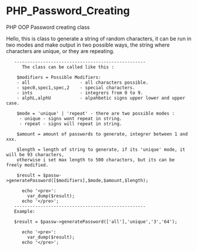 # PHP_Password_Creating
PHP OOP Password creating class

  Hello, this is class to generate a string of random characters,
  it can be run in two modes and make output in two possible ways,
  the string where characters are unique, or they are repeating.

       --------------------------------------------------
          The class can be called like this : 
    
        $modifiers = Possible Modifiers:
        - all                   - all characters possible.
        - spec0,spec1,spec,2    - special characters.
        - ints                  - integrers from 0 to 9.
        - alphL,alphU           - alpahbetic signs upper lower and upper case.
        
        $mode = 'unique' | 'repeat' - there are two possible modes :
         - unique - signs wont repeat in string.
         - repeat - signs will repeat in string.
         
        $amount = amount of passwords to generate, integrer between 1 and xxx.
        
        $length = length of string to generate, if its 'unique' mode, it will be 93 characters,
        otherwise i set max length to 500 characters, but its can be freely modified. 

        $result = $passw->generatePassword([$modifiers],$mode,$amount,$length);

          echo '<pre>':
            var_dump($result);
          echo '</pre>';
       --------------------------------------------------
       Example: 
       
       $result = $passw->generatePassword(['all'],'unique','3','64');

          echo '<pre>':
            var_dump($result);
          echo '</pre>';
